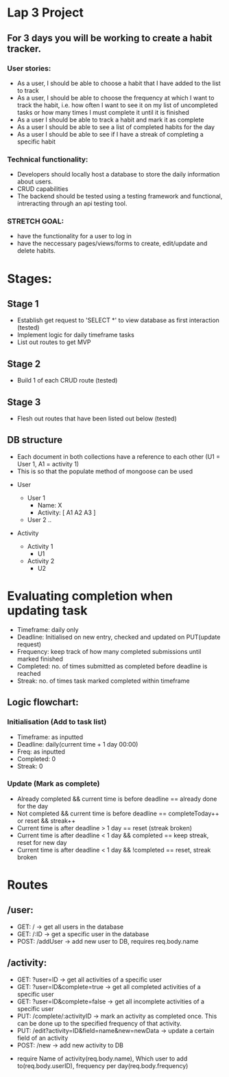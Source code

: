 # Lap 3 Project

## For 3 days you will be working to create a habit tracker.

### User stories:
- As a user, I should be able to choose a habit that I have added to the list to track 
- As a user, I should be able to choose the frequency at which I want to track the habit, i.e. how often I want to see it on my list of uncompleted tasks or how many times I must complete it until it is finished
- As a user I should be able to track a habit and mark it as complete 
- As a user I should be able to see a list of completed habits for the day
- As a user I should be able to see if I have a streak of completing a specific habit

### Technical functionality:  
- Developers should locally host a database to store the daily information about users.
- CRUD capabilities
- The backend should be tested using a testing framework and functional, intreracting through an api testing tool.  

### STRETCH GOAL:
- have the functionality for a user to log in
- have the neccessary pages/views/forms to create, edit/update and delete habits.

  
# Stages:
## Stage 1
- Establish get request to 'SELECT *' to view database as first interaction (tested)
- Implement logic for daily timeframe tasks
- List out routes to get MVP

## Stage 2
- Build 1 of each CRUD route (tested)

## Stage 3
- Flesh out routes that have been listed out below (tested)

## DB structure
* Each document in both collections have a reference to each other (U1 = User 1, A1 = activity 1)
* This is so that the populate method of mongoose can be used 

- User
    - User 1
        - Name: X
        - Activity: [
            A1
            A2
            A3
        ]
    - User 2
        ..

- Activity
    - Activity 1
        - U1
    - Activity 2
        - U2

# Evaluating completion when updating task
- Timeframe: daily only
- Deadline: Initialised on new entry, checked and updated on PUT(update request)
- Frequency: keep track of how many completed submissions until marked finished
- Completed: no. of times submitted as completed before deadline is reached
- Streak: no. of times task marked completed within timeframe


## Logic flowchart: 
### Initialisation (Add to task list)
- Timeframe: as inputted
- Deadline: daily(current time + 1 day 00:00)
- Freq: as inputted
- Completed: 0
- Streak: 0

### Update (Mark as complete)
- Already completed && current time is before deadline == already done for the day
- Not completed && current time is before deadline == completeToday++ or reset && streak++
- Current time is after deadline > 1 day == reset (streak broken)
- Current time is after deadline < 1 day && completed == keep streak, reset for new day
- Current time is after deadline < 1 day && !completed == reset, streak broken


# Routes
## /user:
- GET: / -> get all users in the database
- GET: /:ID -> get a specific user in the database
- POST: /addUser -> add new user to DB, requires req.body.name

## /activity:
- GET: ?user=ID -> get all activities of a specific user
- GET: ?user=ID&complete=true -> get all completed activities of a specific user
- GET: ?user=ID&complete=false -> get all incomplete activities of a specific user
- PUT: /complete/:activityID -> mark an activity as completed once. This can be done up to the specified frequency of that activity.
- PUT: /edit?activity=ID&field=name&new=newData -> update a certain field of an activity
- POST: /new -> add new activity to DB  
* require Name of activity(req.body.name), Which user to add to(req.body.userID), frequency per day(req.body.frequency)